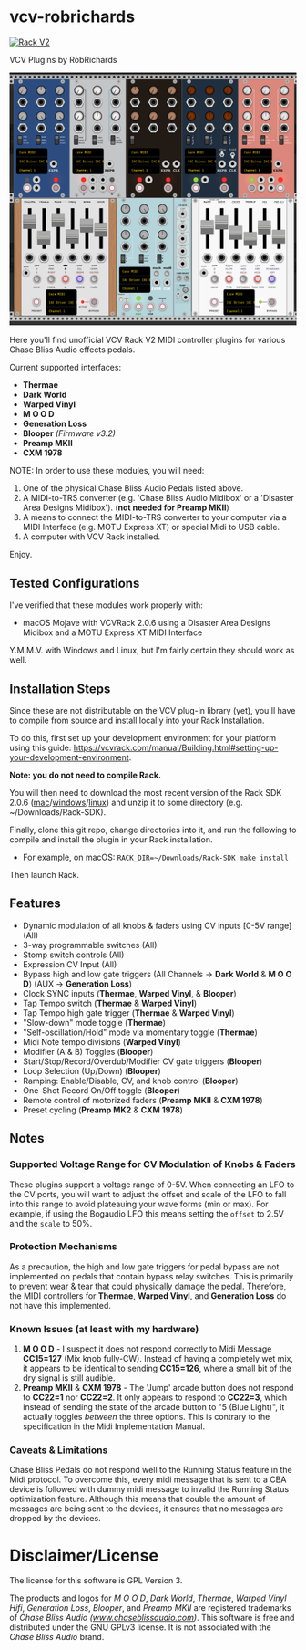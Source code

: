 # vcv-robrichards
[![Rack V2](https://circleci.com/gh/rhrhunter/vcv-robrichards/tree/v2.svg?style=svg)](https://circleci.com/gh/rhrhunter/vcv-robrichards/tree/v2)

VCV Plugins by RobRichards

![RobRichards Plugins](plugins.png)

Here you'll find unofficial VCV Rack V2 MIDI controller plugins for various Chase Bliss Audio effects pedals.

Current supported interfaces:

* **Thermae**
* **Dark World**
* **Warped Vinyl**
* **M O O D**
* **Generation Loss**
* **Blooper** *(Firmware v3.2)*
* **Preamp MKII**
* **CXM 1978**

NOTE: In order to use these modules, you will need:

1. One of the physical Chase Bliss Audio Pedals listed above.
2. A MIDI-to-TRS converter (e.g. 'Chase Bliss Audio Midibox' or a 'Disaster Area Designs Midibox'). (**not needed for Preamp MKII**)
3. A means to connect the MIDI-to-TRS converter to your computer via a MIDI Interface (e.g. MOTU Express XT) or special Midi to USB cable.
4. A computer with VCV Rack installed.

Enjoy.

## Tested Configurations

I've verified that these modules work properly with:

* macOS Mojave with VCVRack 2.0.6 using a Disaster Area Designs Midibox and a MOTU Express XT MIDI Interface

Y.M.M.V. with Windows and Linux, but I'm fairly certain they should work as well.

## Installation Steps

Since these are not distributable on the VCV plug-in library (yet), you'll have to compile
from source and install locally into your Rack Installation.

To do this, first set up your development environment for your platform using this guide: https://vcvrack.com/manual/Building.html#setting-up-your-development-environment.

**Note: you do not need to compile Rack.**

You will then need to download the most recent version of the Rack SDK 2.0.6 ([mac](https://vcvrack.com/downloads/Rack-SDK-2.0.6-mac.zip)/[windows](https://vcvrack.com/downloads/Rack-SDK-2.0.6-windows.zip)/[linux](https://vcvrack.com/downloads/Rack-SDK-2.0.6-lin.zip)) and unzip it to some directory (e.g. ~/Downloads/Rack-SDK).

Finally, clone this git repo, change directories into it, and run the following to compile and install the plugin in your Rack installation.

* For example, on macOS: `RACK_DIR=~/Downloads/Rack-SDK make install`

Then launch Rack.

## Features
* Dynamic modulation of all knobs & faders using CV inputs [0-5V range] (All)
* 3-way programmable switches (All)
* Stomp switch controls (All)
* Expression CV Input (All)
* Bypass high and low gate triggers (All Channels -> **Dark World** & **M O O D**) (AUX -> **Generation Loss**)
* Clock SYNC inputs (**Thermae**, **Warped Vinyl**, & **Blooper**)
* Tap Tempo switch (**Thermae** & **Warped Vinyl**)
* Tap Tempo high gate trigger (**Thermae** & **Warped Vinyl**)
* "Slow-down" mode toggle (**Thermae**)
* "Self-oscillation/Hold" mode via momentary toggle (**Thermae**)
* Midi Note tempo divisions (**Warped Vinyl**)
* Modifier (A & B) Toggles (**Blooper**)
* Start/Stop/Record/Overdub/Modifier CV gate triggers (**Blooper**)
* Loop Selection (Up/Down) (**Blooper**)
* Ramping: Enable/Disable, CV, and knob control (**Blooper**)
* One-Shot Record On/Off toggle (**Blooper**)
* Remote control of motorized faders (**Preamp MKII** & **CXM 1978**)
* Preset cycling (**Preamp MK2** & **CXM 1978**)

## Notes

### Supported Voltage Range for CV Modulation of Knobs & Faders

These plugins support a voltage range of 0-5V. When connecting an LFO to the CV ports, you will want to adjust the offset and scale of the LFO to fall into this range to avoid plateauing your wave forms (min or max). For example, if using the Bogaudio LFO this means setting the `offset` to 2.5V and the `scale` to 50%.

### Protection Mechanisms

As a precaution, the high and low gate triggers for pedal bypass are not implemented on pedals that contain bypass relay switches. This is primarily to prevent wear & tear that could physically damage the pedal. Therefore, the MIDI controllers for **Thermae**, **Warped Vinyl**, and **Generation Loss** do not have this implemented.

### Known Issues (at least with my hardware)
1. **M O O D** - I suspect it does not respond correctly to Midi Message **CC15=127** (Mix knob fully-CW). Instead of having a completely wet mix, it appears to be identical to sending **CC15=126**, where a small bit of the dry signal is still audible.
2. **Preamp MKII** & **CXM 1978** - The 'Jump' arcade button does not respond to **CC22=1** nor **CC22=2**. It only appears to respond to **CC22=3**, which instead of sending the state of the arcade button to "5 (Blue Light)", it actually toggles *between* the three options. This is contrary to the specification in the Midi Implementation Manual.

### Caveats & Limitations

Chase Bliss Pedals do not respond well to the Running Status feature in the Midi protocol. To overcome this, every midi message that is sent to a CBA device is followed with dummy midi message to invalid the Running Status optimization feature. Although this means that double the amount of messages are being sent to the devices, it ensures that no messages are dropped by the devices.

# Disclaimer/License

The license for this software is GPL Version 3.

The products and logos for *M O O D*, *Dark World*, *Thermae*, *Warped Vinyl Hifi*, *Generation Loss*, *Blooper*, and *Preamp MKII* are registered trademarks of *Chase Bliss Audio (www.chaseblissaudio.com)*. This software is free and distributed under the GNU GPLv3 license. It is not associated with the *Chase Bliss Audio* brand.
